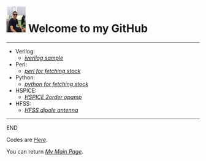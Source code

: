 
<h1 id="Welcome to my GitHub" >
<img src="https://raw.githubusercontent.com/KuiLiangLin/Welcome/master/profile_pic.jpg" height="10%" width="10%" >
Welcome to my GitHub
</h1>

<hr>

<ul>
  <li>Verilog:
    <ul>
      <li><em><a href="https://kuilianglin.github.io/verilog_iverilog_sample/"> iverilog sample </a></em></li>
    </ul>
  </li>
  <li>Perl:
    <ul>
      <li><em><a href="https://kuilianglin.github.io/perl_stock/"> perl for fetching stock</a></em></li>
    </ul>
  </li>
  <li>Python:
    <ul>
      <li><em><a href="https://kuilianglin.github.io/python_stock/"> python for fetching stock</a></em></li>
    </ul>
  </li>
  <li>HSPICE:
    <ul>
      <li><em><a href="https://kuilianglin.github.io/HSPICE_2order_opamp/"> HSPICE 2order opamp</a></em></li>
    </ul>
  </li>
  <li>HFSS:
    <ul>
      <li><em><a href="https://kuilianglin.github.io/HFSS_dipole_antenna/"> HFSS dipole antenna</a></em></li>
    </ul>
  </li>
</ul>

<hr>
<p> END </p>
<p> Codes are <em><a href="https://github.com/KuiLiangLin/Welcome/">Here</a></em>. </p>
<p> You can return <em><a href="https://kuilianglin.github.io/Welcome/">My Main Page</a></em>. </P>
